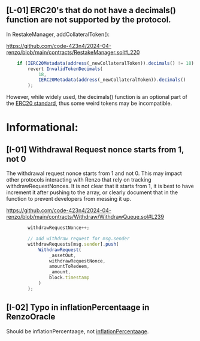 ## [L-01] ERC20's that do not have a decimals() function are not supported by the protocol.

In RestakeManager, addCollateralToken():

https://github.com/code-423n4/2024-04-renzo/blob/main/contracts/RestakeManager.sol#L220
```js
    if (IERC20Metadata(address(_newCollateralToken)).decimals() != 18)
        revert InvalidTokenDecimals(
            18,
            IERC20Metadata(address(_newCollateralToken)).decimals()
        );
```
However, while widely used, the decimals() function is an optional part of the [ERC20 standard](https://eips.ethereum.org/EIPS/eip-20), thus some weird tokens may be incompatible.

# Informational:

## [I-01] Withdrawal Request nonce starts from 1, not 0
The withdrawal request nonce starts from 1 and not 0. This may impact other protocols interacting with Renzo that rely on tracking withdrawRequestNonces. It is not clear that it starts from 1, it is best to have increment it after pushing to the array, or clearly document that in the function to prevent developers from messing it up.

https://github.com/code-423n4/2024-04-renzo/blob/main/contracts/Withdraw/WithdrawQueue.sol#L239
```js
        withdrawRequestNonce++;

        // add withdraw request for msg.sender
        withdrawRequests[msg.sender].push(
            WithdrawRequest(
                _assetOut,
                withdrawRequestNonce,
                amountToRedeem,
                _amount,
                block.timestamp
            )
        );
```

## [I-02] Typo in inflationPercentaage in RenzoOracle

Should be inflationPercentaage, not [inflationPercentaage](https://github.com/code-423n4/2024-04-renzo/blob/main/contracts/Oracle/RenzoOracle.sol#L135C17-L135C38).